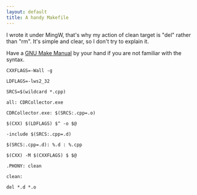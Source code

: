 ```yaml
---
layout: default
title: A handy Makefile
---
```

I wrote it under MingW, that's why my action of clean target is "del" rather than "rm". It's simple and clear, so I don't try to explain it.

Have a [GNU Make Manual](http://www.gnu.org/software/make/manual/make.html) by your hand if you are not familiar with the syntax.

    CXXFLAGS=-Wall -g

    LDFLAGS=-lws2_32

    SRCS=$(wildcard *.cpp)

    all: CDRCollector.exe

    CDRCollector.exe: $(SRCS:.cpp=.o)

    $(CXX) $(LDFLAGS) $^ -o $@

    -include $(SRCS:.cpp=.d)

    $(SRCS:.cpp=.d): %.d : %.cpp

    $(CXX) -M $(CXXFLAGS) $ $@

    .PHONY: clean

    clean:

    del *.d *.o

